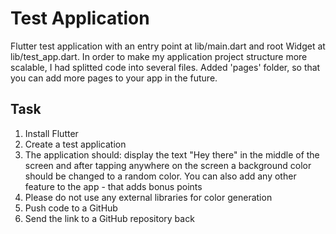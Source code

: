 # Test Application

Flutter test application with an entry point at lib/main.dart and root Widget at lib/test_app.dart.
In order to make my application project structure more scalable, I had splitted code into several files.
Added 'pages' folder, so that you can add more pages to your app in the future.


## Task

1. Install Flutter
2. Create a test application
3. The application should: display the text "Hey there" in the middle of the screen and after tapping anywhere on the screen a background color should be changed to a random color. You can also add any other feature to the app - that adds bonus points
4. Please do not use any external libraries for color generation
5. Push code to a GitHub
6. Send the link to a GitHub repository back

